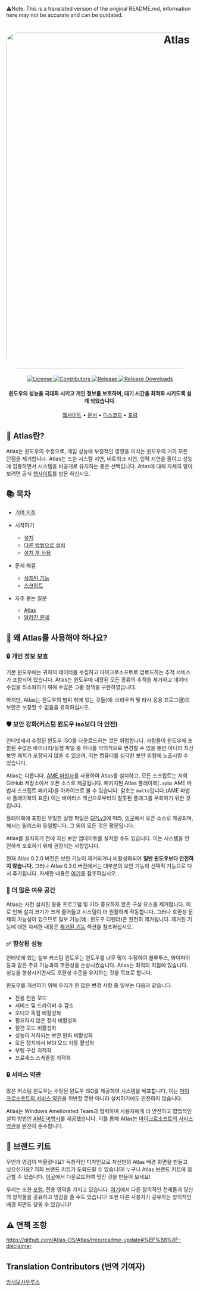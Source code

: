 ⚠️Note: This is a translated version of the original README.md, information here may not be accurate and can be outdated.
<h1 align="center">
  <a href="http://atlasos.net"><img src="https://gcore.jsdelivr.net/gh/Atlas-OS/Atlas@main/img/banner.png" alt="Atlas" width="900" style="border-radius: 30px"></a>
</h1>
  <p align="center">
    <a href="https://github.com/Atlas-OS/Atlas/blob/main/LICENSE">
      <img alt="License" src="https://img.shields.io/github/license/atlas-os/atlas?style=for-the-badge&logo=github&color=1A91FF"/>
    </a>
    <a href="https://github.com/Atlas-OS/Atlas/graphs/contributors">
      <img alt="Contributors" src="https://img.shields.io/github/contributors/atlas-os/atlas?style=for-the-badge&color=1A91FF" />
    </a>
    <a href="https://github.com/Atlas-OS/Atlas/releases/latest">
      <img alt="Release" src="https://img.shields.io/github/release/atlas-os/atlas?style=for-the-badge&color=1A91FF" />
    </a>
    <a href="https://github.com/Atlas-OS/Atlas/releases">
      <img alt="Release Downloads" src="https://img.shields.io/github/downloads/Atlas-OS/Atlas/total?style=for-the-badge&logo=github&color=1A91FF" />
    </a>
  </p>
<h4 align="center">윈도우의 성능을 극대화 시키고 개인 정보를 보호하며, 대기 시간을 최적화 시키도록 설계 되었습니다.</h4>

<p align="center">
  <a href="https://atlasos.net">웹사이트</a>
  •
  <a href="https://docs.atlasos.net">문서</a>
  •
  <a href="https://discord.atlasos.net" target="_blank">디스코드</a>
  •
  <a href="https://forum.atlasos.net">포럼</a>
</p>

## 🤔 **Atlas란?**

Atlas는 윈도우의 수정으로, 게임 성능에 부정적인 영향을 미치는 윈도우의 거의 모든 단점을 제거합니다.
Atlas는 또한 시스템 지연, 네트워크 지연, 입력 지연을 줄이고 성능에 집중하면서 시스템을 비공개로 유지하는 좋은 선택입니다.
Atlas에 대해 자세히 알아보려면 공식 [웹사이트](https://atlasos.net)를 방문 하십시오.

## 📚 **목차**

- [기여 지침](https://docs.atlasos.net/contributions)

- 시작하기
  - [설치](https://docs.atlasos.net/getting-started/installation)
  - [다른 방법으로 설치](https://docs.atlasos.net/getting-started/other-installation-methods/no-usb)
  - [설치 후 사용](https://docs.atlasos.net/getting-started/post-installation/drivers)

- 문제 해결
  - [삭제된 기능](https://docs.atlasos.net/troubleshooting/removed-features)
  - [스크립트](https://docs.atlasos.net/troubleshooting/scripts)

- 자주 묻는 질문
  - [Atlas](https://atlasos.net/faq)
  - [알려진 문제](https://docs.atlasos.net/troubleshooting/common-issues/hyper-v/)

## 👀 **왜 Atlas를 사용해야 하나요?**

### 🔒 개인 정보 보호
기본 윈도우에는 귀하의 데이터를 수집하고 마이크로소프트로 업로드하는 추적 서비스가 포함되어 있습니다.
Atlas는 윈도우에 내장된 모든 종류의 추적을 제거하고 데이터 수집을 최소화하기 위해 수많은 그룹 정책을 구현하였습니다. 

하지만, Atlas는 윈도우의 범위 밖에 있는 것들(예: 브라우저 및 타사 응용 프로그램)의 보안은 보장할 수 없음을 유의하십시오.

### 🛡️ 보안 강화(커스텀 윈도우 iso보다 더 안전)
인터넷에서 수정된 윈도우 ISO를 다운로드하는 것은 위험합니다. 사람들이 윈도우에 포함된 수많은 바이너리/실행 파일 중 하나를 악의적으로 변경할 수 있을 뿐만 아니라 최신 보안 패치가 포함되지 않을 수 있으며, 이는 컴퓨터를 심각한 보안 위험에 노출시킬 수 있습니다. 

Atlas는 다릅니다. [AME 마법사](https://ameliorated.io)를 사용하여 Atlas를 설치하고, 모든 스크립트는 저희 GitHub 저장소에서 오픈 소스로 제공됩니다. 패키지된 Atlas 플레이북(`.apbx` AME 마법사 스크립트 패키지)을 아카이브로 볼 수 있습니다. 암호는 `malte`입니다.(AME 마법사 플레이북의 표준) 이는 바이러스 백신으로부터의 잘못된 플래그를 우회하기 위한 것입니다.

플레이북에 포함된 유일한 실행 파일은 [GPLv3](https://github.com/Atlas-OS/Atlas-Utilities/blob/main/LICENSE)에 따라, [이곳](https://github.com/Atlas-OS/Atlas-Utilities)에서 오픈 소스로 제공되며, 해시는 릴리스와 동일합니다. 그 외의 모든 것은 평문입니다.

Atlas를 설치하기 전에 최신 보안 업데이트를 설치할 수도 있습니다. 이는 시스템을 안전하게 보호하기 위해 권장되는 사항입니다.

현재 Atlas 0.2.0 버전은 보안 기능이 제거되거나 비활성화되어 **일반 윈도우보다 안전하지 않습니다.** 그러나 Atlas 0.3.0 버전에서는 대부분의 보안 기능이 선택적 기능으로 다시 추가됩니다. 자세한 내용은 [여기](https://docs.atlasos.net/troubleshooting/removed-features/)를 참조하십시오.

### 🚀 더 많은 여유 공간
Atlas는 사전 설치된 응용 프로그램 및 기타 중요하지 않은 구성 요소를 제거합니다. 이로 인해 설치 크기가 크게 줄어들고 시스템이 더 원활하게 작동합니다. 그러나 호환성 문제의 가능성이 있으므로 일부 기능(예 : 윈도우 디펜더)은 완전히 제거됩니다. 제거된 기능에 대한 자세한 내용은 [제거된 기능](https://docs.atlasos.net/troubleshooting/removed-features) 섹션을 참조하십시오.

### ✅ 향상된 성능
인터넷에 있는 일부 커스텀 윈도우는 윈도우를 너무 많이 수정하여 블루투스, 와이파이 등과 같은 주요 기능과의 호환성을 손상시켰습니다.
Atlas는 최적의 지점에 있습니다. 성능을 향상시키면서도 호환성 수준을 유지하는 것을 목표로 합니다.

윈도우를 개선하기 위해 우리가 한 많은 변경 사항 중 일부는 다음과 같습니다.
- 전용 전원 모드
- 서비스 및 드라이버 수 감소
- 오디오 독점 비활성화
- 필요하지 않은 장치 비활성화
- 절전 모드 비활성화
- 성능이 저하되는 보안 완화 비활성화
- 모든 장치에서 MSI 모드 자동 활성화
- 부팅 구성 최적화
- 프로세스 스케줄링 최적화

### 🔒 서비스 약관
많은 커스텀 윈도우는 수정된 윈도우 ISO를 제공하여 시스템을 배포합니다. 이는 [마이크로소프트의 서비스 약관](https://www.microsoft.com/en-us/Useterms/Retail/Windows/10/UseTerms_Retail_Windows_10_English.htm)을 위반할 뿐만 아니라 설치하기에도 안전하지 않습니다. 

Atlas는 Windows Ameliorated Team과 협력하여 사용자에게 더 안전하고 합법적인 설치 방법인 [AME 마법사](https://ameliorated.io)를 제공했습니다. 이를 통해 Atlas는 [마이크로소프트의 서비스 약관](https://www.microsoft.com/en-us/Useterms/Retail/Windows/10/UseTerms_Retail_Windows_10_English.htm)을 완전히 준수합니다.

## 🎨 브랜드 키트
무언가 영감이 떠올랐나요? 독창적인 디자인으로 자신만의 Atlas 배경 화면을 만들고 싶으신가요? 저희 브랜드 키트가 도와드릴 수 있습니다!
누구나 Atlas 브랜드 키트에 접근할 수 있습니다. [이곳](https://cdn.jsdelivr.net/gh/Atlas-OS/Atlas@main/img/brand-kit.zip)에서 다운로드하여 멋진 것을 만들어 보세요!

우리는 또한 [포럼](https://forum.atlasos.net/t/art-showcase), 전용 영역을 가지고 있습니다. [여기](https://forum.atlasos.net/t/art-showcase)에서 다른 창의적인 천재들과 당신의 창작물을 공유하고 영감을 줄 수도 있습니다! 또한 다른 사용자가 공유하는 창의적인 배경 화면도 찾을 수 있습니다!

## ⚠️ 면책 조항
https://github.com/Atlas-OS/Atlas/tree/readme-update#%EF%B8%8F-disclaimer

## Translation Contributors (번역 기여자)
[앙시모사우루스](https://github.com/Angsimosaurus)
